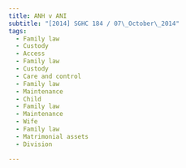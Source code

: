 ```yaml
---
title: ANH v ANI 
subtitle: "[2014] SGHC 184 / 07\_October\_2014"
tags:
  - Family law
  - Custody
  - Access
  - Family law
  - Custody
  - Care and control
  - Family law
  - Maintenance
  - Child
  - Family law
  - Maintenance
  - Wife
  - Family law
  - Matrimonial assets
  - Division

---
```



